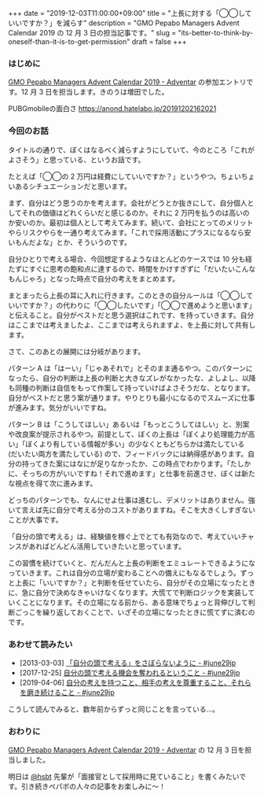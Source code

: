 +++
date = "2019-12-03T11:00:00+09:00"
title = "上長に対する「◯◯していいですか？」を減らす"
description = "GMO Pepabo Managers Advent Calendar 2019 の 12 月 3 日の担当記事です。"
slug = "its-better-to-think-by-oneself-than-it-is-to-get-permission"
draft = false
+++

### はじめに

<a href="https://adventar.org/calendars/4697" title="GMO Pepabo Managers Advent Calendar 2019 - Adventar">GMO Pepabo Managers Advent Calendar 2019 - Adventar</a> の参加エントリです。12 月 3 日を担当します。きのうは増田でした。

PUBGmobileの面白さ https://anond.hatelabo.jp/20191202162021

### 今回のお話

タイトルの通りで、ぼくはなるべく減らすようにしていて、今のところ「これがよさそう」と思っている、というお話です。

たとえば「◯◯の 2 万円は経費にしていいですか？」というやつ。ちょいちょいあるシチュエーションだと思います。

まず、自分はどう思うのかを考えます。会社がどうとか抜きにして、自分個人としてそれの価値はどれくらいだと感じるのか。それに 2 万円を払うのは高いのか安いのか。最初は個人として考えてみます。続いて、会社にとってのメリットやらリスクやらを一通り考えてみます。「これで採用活動にプラスになるなら安いもんだよな」とか、そういうのです。

自分ひとりで考える場合、今回想定するようなほとんどのケースでは 10 分も経たずにすぐに思考の飽和点に達するので、時間をかけすぎずに「だいたいこんなもんじゃろ」となった時点で自分の考えをまとめます。

まとまったら上長の耳に入れに行きます。このときの自分ルールは「◯◯していいですか？」の代わりに「◯◯したいです」「◯◯で進めようと思います」と伝えること。自分がベストだと思う選択はこれです、を持っていきます。自分はここまでは考えましたよ、ここまでは考えられますよ、を上長に対して共有します。

さて、このあとの展開には分岐があります。

パターン A は「はーい」「じゃあそれで」とそのまま通るやつ。このパターンになったら、自分の判断は上長の判断と大きなズレがなかったな、よしよし、以降も同種の判断は自信をもって作案して持っていけばよさそうだな、となります。自分がベストだと思う案が通ります。やりとりも最小になるのでスムーズに仕事が進みます。気分がいいですね。

パターン B は「こうしてほしい」あるいは「もっとこうしてほしい」と、別案や改良案が提示されるやつ。前提として、ぼくの上長は「ぼくより処理能力が高い」「ぼくより有している情報が多い」の少なくともどちらかは満たしている (だいたい両方を満たしている) ので、フィードバックには納得感があります。自分の持ってきた案にはなにが足りなかったか、この時点でわかります。「たしかに、そっちの方がいいですね！それで進めます」と仕事を前進させ、ぼくは新たな視点を得て次に進みます。

どっちのパターンでも、なんにせよ仕事は進むし、デメリットはありません。強いて言えば先に自分で考える分のコストがありますね。そこを大きくしすぎないことが大事です。

「自分の頭で考える」は、経験値を稼ぐ上でとても有効なので、考えていいチャンスがあればどんどん活用していきたいと思っています。

この習慣を続けていくと、だんだんと上長の判断をエミュレートできるようになっていきます。これは自分の立場が変わることへの備えにもなるでしょう。ずっと上長に「いいですか？」と判断を任せていたら、自分がその立場になったときに、急に自分で決めなきゃいけなくなります。大慌てで判断ロジックを実装していくことになります。その立場になる前から、ある意味でちょっと背伸びして判断ごっこを繰り返しておくことで、いざその立場になったときに慌てずに済むのです。

### あわせて読みたい

- [2013-03-03] <a href="https://june29.jp/2013/03/03/dont-stop-thinking/" title="「自分の頭で考える」をさぼらないように - #june29jp">「自分の頭で考える」をさぼらないように - #june29jp</a>
- [2017-12-25] <a href="https://june29.jp/2017/12/25/think-by-myself/" title="自分の頭で考える機会を奪われるということ - #june29jp">自分の頭で考える機会を奪われるということ - #june29jp</a>
- [2019-04-06] <a href="https://june29.jp/2019/04/06/keep-on-thinking/" title="自分の考えを持つこと、相手の考えを尊重すること、それらを磨き続けること - #june29jp">自分の考えを持つこと、相手の考えを尊重すること、それらを磨き続けること - #june29jp</a>

こうして読んでみると、数年前からずっと同じことを言っている…。

### おわりに

<a href="https://adventar.org/calendars/4697" title="GMO Pepabo Managers Advent Calendar 2019 - Adventar">GMO Pepabo Managers Advent Calendar 2019 - Adventar</a> の 12 月 3 日を担当しました。

明日は <a href="https://twitter.com/hsbt" title="SHIBATA Hiroshi (@hsbt) / Twitter">@hsbt</a> 先輩が「面接官として採用時に見ていること」を書くみたいです。引き続きペパボの人々の記事をお楽しみに〜！
